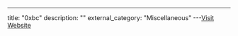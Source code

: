 ---
title: "0xbc"
description: ""
external_category: "Miscellaneous"
---[Visit Website](https://github.com/0xbc)

